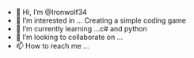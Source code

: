 - 👋 Hi, I’m @Ironwolf34
- 👀 I’m interested in ... Creating a simple coding game
- 🌱 I’m currently learning ...c# and python
- 💞️ I’m looking to collaborate on ...
- 📫 How to reach me ...

<!---
Ironwolf34/Ironwolf34 is a ✨ special ✨ repository because its `README.md` (this file) appears on your GitHub profile.
You can click the Preview link to take a look at your changes.
--->
